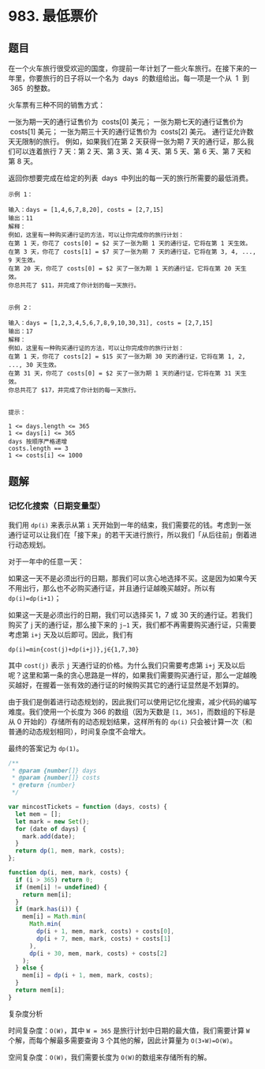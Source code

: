 # 983. 最低票价

## 题目

在一个火车旅行很受欢迎的国度，你提前一年计划了一些火车旅行。在接下来的一年里，你要旅行的日子将以一个名为  days  的数组给出。每一项是一个从  1  到  365  的整数。

火车票有三种不同的销售方式：

一张为期一天的通行证售价为  costs[0] 美元；
一张为期七天的通行证售价为  costs[1] 美元；
一张为期三十天的通行证售价为  costs[2] 美元。
通行证允许数天无限制的旅行。 例如，如果我们在第 2 天获得一张为期 7 天的通行证，那么我们可以连着旅行 7 天：第 2 天、第 3 天、第 4 天、第 5 天、第 6 天、第 7 天和第 8 天。

返回你想要完成在给定的列表  days  中列出的每一天的旅行所需要的最低消费。

```
示例 1：

输入：days = [1,4,6,7,8,20], costs = [2,7,15]
输出：11
解释：
例如，这里有一种购买通行证的方法，可以让你完成你的旅行计划：
在第 1 天，你花了 costs[0] = $2 买了一张为期 1 天的通行证，它将在第 1 天生效。
在第 3 天，你花了 costs[1] = $7 买了一张为期 7 天的通行证，它将在第 3, 4, ..., 9 天生效。
在第 20 天，你花了 costs[0] = $2 买了一张为期 1 天的通行证，它将在第 20 天生效。
你总共花了 $11，并完成了你计划的每一天旅行。


示例 2：

输入：days = [1,2,3,4,5,6,7,8,9,10,30,31], costs = [2,7,15]
输出：17
解释：
例如，这里有一种购买通行证的方法，可以让你完成你的旅行计划：
在第 1 天，你花了 costs[2] = $15 买了一张为期 30 天的通行证，它将在第 1, 2, ..., 30 天生效。
在第 31 天，你花了 costs[0] = $2 买了一张为期 1 天的通行证，它将在第 31 天生效。
你总共花了 $17，并完成了你计划的每一天旅行。
 

提示：

1 <= days.length <= 365
1 <= days[i] <= 365
days 按顺序严格递增
costs.length == 3
1 <= costs[i] <= 1000
```

## 题解

### 记忆化搜索（日期变量型）

我们用 `dp(i)` 来表示从第 `i` 天开始到一年的结束，我们需要花的钱。考虑到一张通行证可以让我们在「接下来」的若干天进行旅行，所以我们「从后往前」倒着进行动态规划。

对于一年中的任意一天：

如果这一天不是必须出行的日期，那我们可以贪心地选择不买。这是因为如果今天不用出行，那么也不必购买通行证，并且通行证越晚买越好。所以有 `dp(i)=dp(i+1)`；

如果这一天是必须出行的日期，我们可以选择买 1，7 或 30 天的通行证。若我们购买了 j 天的通行证，那么接下来的 `j−1` 天，我们都不再需要购买通行证，只需要考虑第 `i+j` 天及以后即可。因此，我们有

```
dp(i)=min{cost(j)+dp(i+j)},j∈{1,7,30}
```

其中 `cost(j)` 表示 `j` 天通行证的价格。为什么我们只需要考虑第 `i+j` 天及以后呢？这里和第一条的贪心思路是一样的，如果我们需要购买通行证，那么一定越晚买越好，在握着一张有效的通行证的时候购买其它的通行证显然是不划算的。

由于我们是倒着进行动态规划的，因此我们可以使用记忆化搜索，减少代码的编写难度。我们使用一个长度为 366 的数组（因为天数是 `[1, 365]`，而数组的下标是从 0 开始的）存储所有的动态规划结果，这样所有的 `dp(i)` 只会被计算一次（和普通的动态规划相同），时间复杂度不会增大。

最终的答案记为 `dp(1)`。

```JavaScript
/**
 * @param {number[]} days
 * @param {number[]} costs
 * @return {number}
 */

var mincostTickets = function (days, costs) {
  let mem = [];
  let mark = new Set();
  for (date of days) {
    mark.add(date);
  }
  return dp(1, mem, mark, costs);
};

function dp(i, mem, mark, costs) {
  if (i > 365) return 0;
  if (mem[i] != undefined) {
    return mem[i];
  }
  if (mark.has(i)) {
    mem[i] = Math.min(
      Math.min(
        dp(i + 1, mem, mark, costs) + costs[0],
        dp(i + 7, mem, mark, costs) + costs[1]
      ),
      dp(i + 30, mem, mark, costs) + costs[2]
    );
  } else {
    mem[i] = dp(i + 1, mem, mark, costs);
  }
  return mem[i];
}

```

复杂度分析

时间复杂度：`O(W)`，其中 `W = 365` 是旅行计划中日期的最大值，我们需要计算 `W` 个解，而每个解最多需要查询 3 个其他的解，因此计算量为 `O(3∗W)=O(W)`。

空间复杂度：`O(W)`，我们需要长度为 `O(W)`的数组来存储所有的解。
